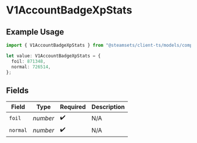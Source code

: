# V1AccountBadgeXpStats

## Example Usage

```typescript
import { V1AccountBadgeXpStats } from "@steamsets/client-ts/models/components";

let value: V1AccountBadgeXpStats = {
  foil: 871348,
  normal: 726514,
};
```

## Fields

| Field              | Type               | Required           | Description        |
| ------------------ | ------------------ | ------------------ | ------------------ |
| `foil`             | *number*           | :heavy_check_mark: | N/A                |
| `normal`           | *number*           | :heavy_check_mark: | N/A                |